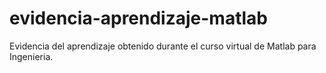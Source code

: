 # evidencia-aprendizaje-matlab
Evidencia del aprendizaje obtenido durante el curso virtual de Matlab para Ingenieria. 
